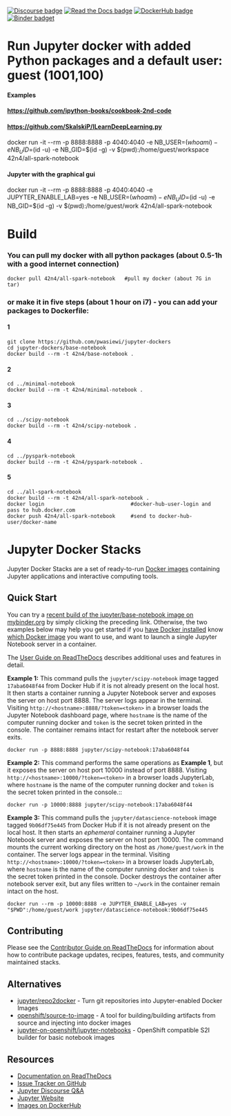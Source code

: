 [![Discourse badge](https://img.shields.io/discourse/https/discourse.jupyter.org/users.svg?color=%23f37626)](https://discourse.jupyter.org/c/questions "Jupyter Discourse Q&A")
[![Read the Docs badge](https://img.shields.io/readthedocs/jupyter-docker-stacks.svg)](https://jupyter-docker-stacks.readthedocs.io/en/latest/ "Documentation build status")
[![DockerHub badge](https://images.microbadger.com/badges/version/jupyter/base-notebook.svg)](https://microbadger.com/images/jupyter/base-notebook "Recent tag/version of jupyter/base-notebook")
[![Binder badget](https://mybinder.org/badge_logo.svg)](https://mybinder.org/v2/gh/jupyter/docker-stacks/master?filepath=README.ipynb "Launch a jupyter/base-notebook container on mybinder.org")

# Run Jupyter docker with added Python packages and a default user: guest (1001,100)
#### Examples 
#### https://github.com/ipython-books/cookbook-2nd-code
#### https://github.com/SkalskiP/ILearnDeepLearning.py
docker run -it --rm -p 8888:8888 -p 4040:4040 -e NB_USER=$(whoami) -e NB_UID=$(id -u) -e NB_GID=$(id -g) -v $(pwd):/home/guest/workspace 42n4/all-spark-notebook

#### Jupyter with the graphical gui
docker run -it --rm -p 8888:8888 -p 4040:4040 -e JUPYTER_ENABLE_LAB=yes -e NB_USER=$(whoami) -e NB_UID=$(id -u) -e NB_GID=$(id -g)  -v $(pwd):/home/guest/work 42n4/all-spark-notebook

# Build
### You can pull my docker with all python packages (about 0.5-1h with a good internet connection)
```
docker pull 42n4/all-spark-notebook   #pull my docker (about 7G in tar)
```
### or make it in five steps (about 1 hour on i7) - you can add your packages to Dockerfile:
#### 1
```
git clone https://github.com/pwasiewi/jupyter-dockers
cd jupyter-dockers/base-notebook
docker build --rm -t 42n4/base-notebook .
```
#### 2
```
cd ../minimal-notebook
docker build --rm -t 42n4/minimal-notebook .
```
#### 3
```
cd ../scipy-notebook
docker build --rm -t 42n4/scipy-notebook .
```
#### 4
```
cd ../pyspark-notebook
docker build --rm -t 42n4/pyspark-notebook .
```
#### 5
```
cd ../all-spark-notebook
docker build --rm -t 42n4/all-spark-notebook .
docker login                            #docker-hub-user-login and pass to hub.docker.com
docker push 42n4/all-spark-notebook     #send to docker-hub-user/docker-name
```

# Jupyter Docker Stacks

Jupyter Docker Stacks are a set of ready-to-run [Docker images](https://hub.docker.com/u/jupyter) containing Jupyter applications and interactive computing tools.

## Quick Start

You can try a [recent build of the jupyter/base-notebook image on mybinder.org](https://mybinder.org/v2/gh/jupyter/docker-stacks/master?filepath=README.ipynb) by simply clicking the preceding link. Otherwise, the two examples below may help you get started if you [have Docker installed](https://docs.docker.com/install/) know [which Docker image](http://jupyter-docker-stacks.readthedocs.io/en/latest/using/selecting.html) you want to use, and want to launch a single Jupyter Notebook server in a container.

The [User Guide on ReadTheDocs](http://jupyter-docker-stacks.readthedocs.io/) describes additional uses and features in detail.

**Example 1:** This command pulls the `jupyter/scipy-notebook` image tagged `17aba6048f44` from Docker Hub if it is not already present on the local host. It then starts a container running a Jupyter Notebook server and exposes the server on host port 8888. The server logs appear in the terminal. Visiting `http://<hostname>:8888/?token=<token>` in a browser loads the Jupyter Notebook dashboard page, where `hostname` is the name of the computer running docker and `token` is the secret token printed in the console. The container remains intact for restart after the notebook server exits.

    docker run -p 8888:8888 jupyter/scipy-notebook:17aba6048f44

**Example 2:** This command performs the same operations as **Example 1**, but it exposes the server on host port 10000 instead of port 8888. Visiting ``http://<hostname>:10000/?token=<token>`` in a browser loads JupyterLab, where ``hostname`` is the name of the computer running docker and ``token`` is the secret token printed in the console.::

    docker run -p 10000:8888 jupyter/scipy-notebook:17aba6048f44

**Example 3:** This command pulls the `jupyter/datascience-notebook` image tagged `9b06df75e445` from Docker Hub if it is not already present on the local host. It then starts an *ephemeral* container running a Jupyter Notebook server and exposes the server on host port 10000. The command mounts the current working directory on the host as `/home/guest/work` in the container. The server logs appear in the terminal. Visiting `http://<hostname>:10000/?token=<token>` in a browser loads JupyterLab, where `hostname` is the name of the computer running docker and `token` is the secret token printed in the console. Docker destroys the container after notebook server exit, but any files written to `~/work` in the container remain intact on the host.

    docker run --rm -p 10000:8888 -e JUPYTER_ENABLE_LAB=yes -v "$PWD":/home/guest/work jupyter/datascience-notebook:9b06df75e445

## Contributing

Please see the [Contributor Guide on ReadTheDocs](http://jupyter-docker-stacks.readthedocs.io/) for information about how to contribute package updates, recipes, features, tests, and community maintained stacks.

## Alternatives

* [jupyter/repo2docker](https://github.com/jupyter/repo2docker) - Turn git repositories into Jupyter-enabled Docker Images
* [openshift/source-to-image](https://github.com/openshift/source-to-image) - A tool for building/building artifacts from source and injecting into docker images
* [jupyter-on-openshift/jupyter-notebooks](https://github.com/jupyter-on-openshift/jupyter-notebooks) - OpenShift compatible S2I builder for basic notebook images

## Resources

* [Documentation on ReadTheDocs](http://jupyter-docker-stacks.readthedocs.io/)
* [Issue Tracker on GitHub](https://github.com/jupyter/docker-stacks)
* [Jupyter Discourse Q&A](https://discourse.jupyter.org/c/questions)
* [Jupyter Website](https://jupyter.org)
* [Images on DockerHub](https://hub.docker.com/u/jupyter)
